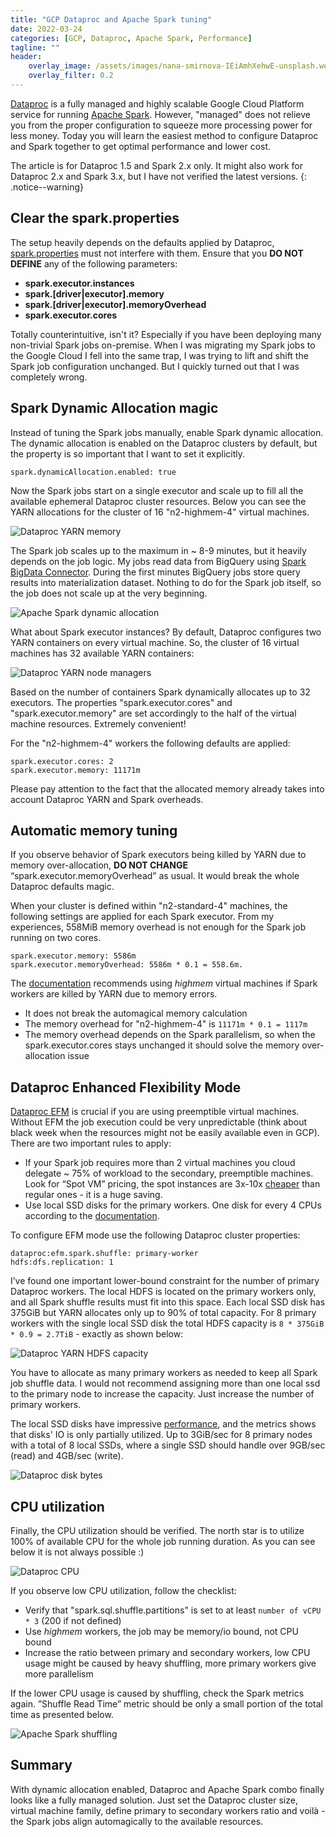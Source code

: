 ```yaml
---
title: "GCP Dataproc and Apache Spark tuning"
date: 2022-03-24
categories: [GCP, Dataproc, Apache Spark, Performance]
tagline: ""
header:
    overlay_image: /assets/images/nana-smirnova-IEiAmhXehwE-unsplash.webp
    overlay_filter: 0.2
---
```


[Dataproc](https://cloud.google.com/dataproc) is a fully managed and highly scalable Google Cloud Platform service for running [Apache Spark](https://spark.apache.org).
However, "managed" does not relieve you from the proper configuration to squeeze more processing power for less money.
Today you will learn the easiest method to configure Dataproc and Spark together to get optimal performance and lower cost.

The article is for Dataproc 1.5 and Spark 2.x only. It might also work for Dataproc 2.x and Spark 3.x, but I have not verified the latest versions.
{: .notice--warning}

## Clear the spark.properties

The setup heavily depends on the defaults applied by Dataproc, [spark.properties](https://spark.apache.org/docs/latest/configuration.html#spark-properties) must not interfere with them. 
Ensure that you **DO NOT DEFINE** any of the following parameters:

* **spark.executor.instances**
* **spark.[driver\|executor].memory**
* **spark.[driver\|executor].memoryOverhead**
* **spark.executor.cores**

Totally counterintuitive, isn't it? Especially if you have been deploying many non-trivial Spark jobs on-premise.
When I was migrating my Spark jobs to the Google Cloud I fell into the same trap, I was trying to lift and shift the Spark job configuration unchanged.
But I quickly turned out that I was completely wrong. 

## Spark Dynamic Allocation magic

Instead of tuning the Spark jobs manually, enable Spark dynamic allocation.
The dynamic allocation is enabled on the Dataproc clusters by default, but the property is so important that I want to set it explicitly.

```
spark.dynamicAllocation.enabled: true
```

Now the Spark jobs start on a single executor and scale up to fill all the available ephemeral Dataproc cluster resources. 
Below you can see the YARN allocations for the cluster of 16 "n2-highmem-4" virtual machines.

![Dataproc YARN memory](/assets/images/dataproc_yarn_memory.webp)

The Spark job scales up to the maximum in ~ 8-9 minutes, but it heavily depends on the job logic.
My jobs read data from BigQuery using [Spark BigData Connector](https://github.com/GoogleCloudDataproc/spark-bigquery-connector).
During the first minutes BigQuery jobs store query results into materialization dataset.
Nothing to do for the Spark job itself, so the job does not scale up at the very beginning.


![Apache Spark dynamic allocation](/assets/images/dataproc_spark_dynamic_allocation.webp)

What about Spark executor instances? By default, Dataproc configures two YARN containers on every virtual machine. 
So, the cluster of 16 virtual machines has 32 available YARN containers:

![Dataproc YARN node managers](/assets/images/dataproc_yarn_node_managers.webp)

Based on the number of containers Spark dynamically allocates up to 32 executors. 
The properties "spark.executor.cores" and "spark.executor.memory" are set accordingly to the half of the virtual machine resources. 
Extremely convenient!

For the "n2-highmem-4" workers the following defaults are applied:

```
spark.executor.cores: 2
spark.executor.memory: 11171m
```

Please pay attention to the fact that the allocated memory already takes into account Dataproc YARN and Spark overheads.

## Automatic memory tuning

If you observe behavior of Spark executors being killed by YARN due to memory over-allocation, **DO NOT CHANGE** “spark.executor.memoryOverhead” as usual. 
It would break the whole Dataproc defaults magic.

When your cluster is defined within "n2-standard-4" machines, the following settings are applied for each Spark executor.
From my experiences, 558MiB memory overhead is not enough for the Spark job running on two cores. 

```
spark.executor.memory: 5586m
spark.executor.memoryOverhead: 5586m * 0.1 = 558.6m.
```

The [documentation](https://cloud.google.com/dataproc/docs/support/spark-job-tuning#out_of_memory) recommends using *highmem* virtual machines if Spark workers are killed by YARN due to memory errors.

* It does not break the automagical memory calculation
* The memory overhead for "n2-highmem-4" is `11171m * 0.1 = 1117m`
* The memory overhead depends on the Spark parallelism, so when the spark.executor.cores stays unchanged it should solve the memory over-allocation issue

## Dataproc Enhanced Flexibility Mode

[Dataproc EFM](https://cloud.google.com/dataproc/docs/concepts/configuring-clusters/flex) is crucial if you are using preemptible virtual machines. 
Without EFM the job execution could be very unpredictable (think about black week when the resources might not be easily available even in GCP). 
There are two important rules to apply:

* If your Spark job requires more than 2 virtual machines you cloud delegate ~ 75% of workload to the secondary, preemptible machines. 
  Look for “Spot VM” pricing, the spot instances are 3x-10x [cheaper](https://cloud.google.com/compute/docs/instances/spot#pricing) than regular ones - it is a huge saving.
* Use local SSD disks for the primary workers. 
  One disk for every 4 CPUs according to the [documentation](https://cloud.google.com/dataproc/docs/concepts/configuring-clusters/flex#configuring_local_ssds_for_primary_worker_shuffle).

To configure EFM mode use the following Dataproc cluster properties:

```
dataproc:efm.spark.shuffle: primary-worker
hdfs:dfs.replication: 1
```

I’ve found one important lower-bound constraint for the number of primary Dataproc workers. 
The local HDFS is located on the primary workers only, and all Spark shuffle results must fit into this space. 
Each local SSD disk has 375GiB but YARN allocates only up to 90% of total capacity. 
For 8 primary workers with the single local SSD disk the total HDFS capacity is `8 * 375GiB * 0.9 = 2.7TiB` - exactly as shown below:

![Dataproc YARN HDFS capacity](/assets/images/dataproc_yarn_hdfs_capacity.webp)

You have to allocate as many primary workers as needed to keep all Spark job shuffle data.
I would not recommend assigning more than one local ssd to the primary node to increase the capacity. 
Just increase the number of primary workers.

The local SSD disks have impressive [performance](https://cloud.google.com/compute/docs/disks/performance#type_comparison), and the metrics shows that disks' IO is only partially utilized. 
Up to 3GiB/sec for 8 primary nodes with a total of 8 local SSDs, where a single SSD should handle over 9GB/sec (read) and 4GB/sec (write).

![Dataproc disk bytes](/assets/images/dataproc_disk_bytes.webp)

## CPU utilization

Finally, the CPU utilization should be verified. 
The north star is to utilize 100% of available CPU for the whole job running duration. As you can see below it is not always possible :)

![Dataproc CPU](/assets/images/dataproc_cpu.webp)

If you observe low CPU utilization, follow the checklist:

* Verify that "spark.sql.shuffle.partitions" is set to at least `number of vCPU * 3` (200 if not defined)
* Use *highmem* workers, the job may be memory/io bound, not CPU bound
* Increase the ratio between primary and secondary workers, low CPU usage might be caused by heavy shuffling, more primary workers give more parallelism

If the lower CPU usage is caused by shuffling, check the Spark metrics again.
”Shuffle Read Time” metric should be only a small portion of the total time as presented below.

![Apache Spark shuffling](/assets/images/dataproc_spark_shuffling.webp)

## Summary

With dynamic allocation enabled, Dataproc and Apache Spark combo finally looks like a fully managed solution. 
Just set the Dataproc cluster size, virtual machine family, define primary to secondary workers ratio and voilà - the Spark jobs align automagically to the available resources.
